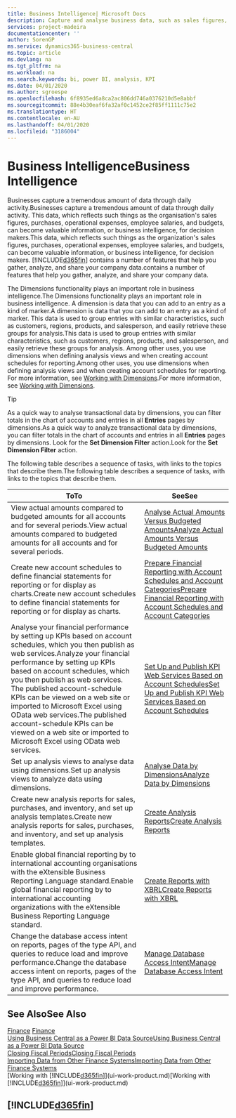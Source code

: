```yaml
---
title: Business Intelligence| Microsoft Docs
description: Capture and analyse business data, such as sales figures, purchases, operational expenses, employee salaries, and budgets, that can be valuable information for business intelligence or for decision making.
services: project-madeira
documentationcenter: ''
author: SorenGP
ms.service: dynamics365-business-central
ms.topic: article
ms.devlang: na
ms.tgt_pltfrm: na
ms.workload: na
ms.search.keywords: bi, power BI, analysis, KPI
ms.date: 04/01/2020
ms.author: sgroespe
ms.openlocfilehash: 6f8935ed6a8ca2ac806dd746a0376210d5e8abbf
ms.sourcegitcommit: 88e4b30eaf6fa32af0c1452ce2f85ff1111c75e2
ms.translationtype: HT
ms.contentlocale: en-AU
ms.lasthandoff: 04/01/2020
ms.locfileid: "3186004"
---
```

# <a name="business-intelligence"></a><span data-ttu-id="b2510-103">Business Intelligence</span><span class="sxs-lookup"><span data-stu-id="b2510-103">Business Intelligence</span></span>
<span data-ttu-id="b2510-104">Businesses capture a tremendous amount of data through daily activity.</span><span class="sxs-lookup"><span data-stu-id="b2510-104">Businesses capture a tremendous amount of data through daily activity.</span></span> <span data-ttu-id="b2510-105">This data, which reflects such things as the organisation's sales figures, purchases, operational expenses, employee salaries, and budgets, can become valuable information, or business intelligence, for decision makers.</span><span class="sxs-lookup"><span data-stu-id="b2510-105">This data, which reflects such things as the organization's sales figures, purchases, operational expenses, employee salaries, and budgets, can become valuable information, or business intelligence, for decision makers.</span></span> [!INCLUDE[d365fin](includes/d365fin_md.md)] <span data-ttu-id="b2510-106">contains a number of features that help you gather, analyze, and share your company data.</span><span class="sxs-lookup"><span data-stu-id="b2510-106">contains a number of features that help you gather, analyze, and share your company data.</span></span>

<span data-ttu-id="b2510-107">The Dimensions functionality plays an important role in business intelligence.</span><span class="sxs-lookup"><span data-stu-id="b2510-107">The Dimensions functionality plays an important role in business intelligence.</span></span> <span data-ttu-id="b2510-108">A dimension is data that you can add to an entry as a kind of marker.</span><span class="sxs-lookup"><span data-stu-id="b2510-108">A dimension is data that you can add to an entry as a kind of marker.</span></span> <span data-ttu-id="b2510-109">This data is used to group entries with similar characteristics, such as customers, regions, products, and salesperson, and easily retrieve these groups for analysis.</span><span class="sxs-lookup"><span data-stu-id="b2510-109">This data is used to group entries with similar characteristics, such as customers, regions, products, and salesperson, and easily retrieve these groups for analysis.</span></span> <span data-ttu-id="b2510-110">Among other uses, you use dimensions  when defining analysis views and when creating account schedules for reporting.</span><span class="sxs-lookup"><span data-stu-id="b2510-110">Among other uses, you use dimensions  when defining analysis views and when creating account schedules for reporting.</span></span> <span data-ttu-id="b2510-111">For more information, see [Working with Dimensions](finance-dimensions.md).</span><span class="sxs-lookup"><span data-stu-id="b2510-111">For more information, see [Working with Dimensions](finance-dimensions.md).</span></span>

> [!TIP]
> <span data-ttu-id="b2510-112">As a quick way to analyse transactional data by dimensions, you can filter totals in the chart of accounts and entries in all **Entries** pages by dimensions.</span><span class="sxs-lookup"><span data-stu-id="b2510-112">As a quick way to analyze transactional data by dimensions, you can filter totals in the chart of accounts and entries in all **Entries** pages by dimensions.</span></span> <span data-ttu-id="b2510-113">Look for the **Set Dimension Filter** action.</span><span class="sxs-lookup"><span data-stu-id="b2510-113">Look for the **Set Dimension Filter** action.</span></span>  

<span data-ttu-id="b2510-114">The following table describes a sequence of tasks, with links to the topics that describe them.</span><span class="sxs-lookup"><span data-stu-id="b2510-114">The following table describes a sequence of tasks, with links to the topics that describe them.</span></span>  

| <span data-ttu-id="b2510-115">To</span><span class="sxs-lookup"><span data-stu-id="b2510-115">To</span></span> | <span data-ttu-id="b2510-116">See</span><span class="sxs-lookup"><span data-stu-id="b2510-116">See</span></span> |
| --- | --- |
|<span data-ttu-id="b2510-117">View actual amounts compared to budgeted amounts for all accounts and for several periods.</span><span class="sxs-lookup"><span data-stu-id="b2510-117">View actual amounts compared to budgeted amounts for all accounts and for several periods.</span></span>|[<span data-ttu-id="b2510-118">Analyse Actual Amounts Versus Budgeted Amounts</span><span class="sxs-lookup"><span data-stu-id="b2510-118">Analyze Actual Amounts Versus Budgeted Amounts</span></span>](bi-how-analyze-actual-versus-budget.md)|
|<span data-ttu-id="b2510-119">Create new account schedules to define financial statements for reporting or for display as charts.</span><span class="sxs-lookup"><span data-stu-id="b2510-119">Create new account schedules to define financial statements for reporting or for display as charts.</span></span>|[<span data-ttu-id="b2510-120">Prepare Financial Reporting with Account Schedules and Account Categories</span><span class="sxs-lookup"><span data-stu-id="b2510-120">Prepare Financial Reporting with Account Schedules and Account Categories</span></span>](bi-how-work-account-schedule.md)|
|<span data-ttu-id="b2510-121">Analyse your financial performance by setting up KPIs based on account schedules, which you then publish as web services.</span><span class="sxs-lookup"><span data-stu-id="b2510-121">Analyze your financial performance by setting up KPIs based on account schedules, which you then publish as web services.</span></span> <span data-ttu-id="b2510-122">The published account-schedule KPIs can be viewed on a web site or imported to Microsoft Excel using OData web services.</span><span class="sxs-lookup"><span data-stu-id="b2510-122">The published account-schedule KPIs can be viewed on a web site or imported to Microsoft Excel using OData web services.</span></span>|[<span data-ttu-id="b2510-123">Set Up and Publish KPI Web Services Based on Account Schedules</span><span class="sxs-lookup"><span data-stu-id="b2510-123">Set Up and Publish KPI Web Services Based on Account Schedules</span></span>](bi-how-to-set-up-and-publish-kpi-web-services-based-on-account-schedules.md)|
|<span data-ttu-id="b2510-124">Set up analysis views to analyse data using dimensions.</span><span class="sxs-lookup"><span data-stu-id="b2510-124">Set up analysis views to analyze data using dimensions.</span></span>|[<span data-ttu-id="b2510-125">Analyse Data by Dimensions</span><span class="sxs-lookup"><span data-stu-id="b2510-125">Analyze Data by Dimensions</span></span>](bi-how-analyze-data-dimension.md)|
|<span data-ttu-id="b2510-126">Create new analysis reports for sales, purchases, and inventory, and set up analysis templates.</span><span class="sxs-lookup"><span data-stu-id="b2510-126">Create new analysis reports for sales, purchases, and inventory, and set up analysis templates.</span></span>|[<span data-ttu-id="b2510-127">Create Analysis Reports</span><span class="sxs-lookup"><span data-stu-id="b2510-127">Create Analysis Reports</span></span>](bi-how-create-analysis-views-reports.md)|
|<span data-ttu-id="b2510-128">Enable global financial reporting by to international accounting organisations with the eXtensible Business Reporting Language standard.</span><span class="sxs-lookup"><span data-stu-id="b2510-128">Enable global financial reporting by to international accounting organizations with the eXtensible Business Reporting Language standard.</span></span>|[<span data-ttu-id="b2510-129">Create Reports with XBRL</span><span class="sxs-lookup"><span data-stu-id="b2510-129">Create Reports with XBRL</span></span>](bi-create-reports-with-xbrl.md)|
|<span data-ttu-id="b2510-130">Change the database access intent on reports, pages of the type API, and queries to reduce load and improve performance.</span><span class="sxs-lookup"><span data-stu-id="b2510-130">Change the database access intent on reports, pages of the type API, and queries to reduce load and improve performance.</span></span>|[<span data-ttu-id="b2510-131">Manage Database Access Intent</span><span class="sxs-lookup"><span data-stu-id="b2510-131">Manage Database Access Intent</span></span>](admin-data-access-intent.md)|

## <a name="see-also"></a><span data-ttu-id="b2510-132">See Also</span><span class="sxs-lookup"><span data-stu-id="b2510-132">See Also</span></span>
<span data-ttu-id="b2510-133">[Finance](finance.md)  </span><span class="sxs-lookup"><span data-stu-id="b2510-133">[Finance](finance.md)  </span></span>  
[<span data-ttu-id="b2510-134">Using Business Central as a Power BI Data Source</span><span class="sxs-lookup"><span data-stu-id="b2510-134">Using Business Central as a Power BI Data Source</span></span>](across-how-use-financials-data-source-powerbi.md)  
[<span data-ttu-id="b2510-135">Closing Fiscal Periods</span><span class="sxs-lookup"><span data-stu-id="b2510-135">Closing Fiscal Periods</span></span>](year-close-years-periods.md)  
[<span data-ttu-id="b2510-136">Importing Data from Other Finance Systems</span><span class="sxs-lookup"><span data-stu-id="b2510-136">Importing Data from Other Finance Systems</span></span>](across-import-data-configuration-packages.md)  
<span data-ttu-id="b2510-137">[Working with [!INCLUDE[d365fin](includes/d365fin_md.md)]](ui-work-product.md)</span><span class="sxs-lookup"><span data-stu-id="b2510-137">[Working with [!INCLUDE[d365fin](includes/d365fin_md.md)]](ui-work-product.md)</span></span>

## [!INCLUDE[d365fin](includes/free_trial_md.md)]  
